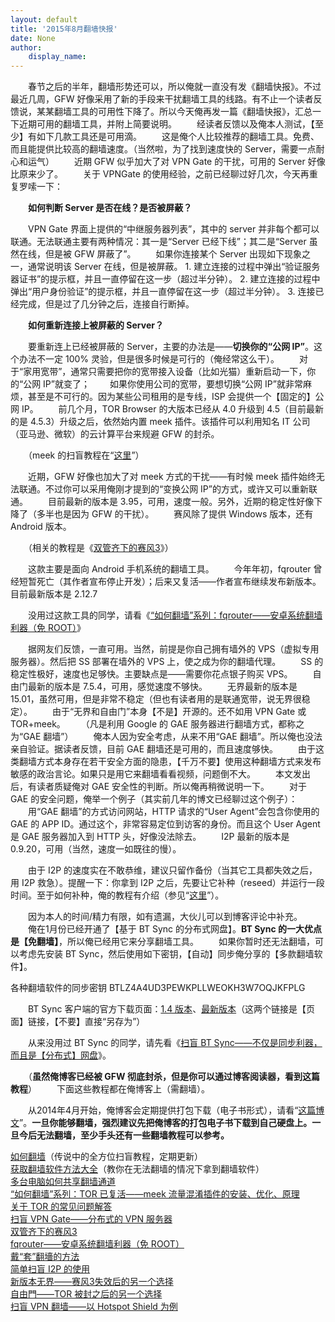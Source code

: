 ```yaml
---
layout: default
title: '2015年8月翻墙快报'
date: None
author:
    display_name: 
---
```


  
　　春节之后的半年，翻墙形势还可以，所以俺就一直没有发《翻墙快报》。不过最近几周，GFW 好像采用了新的手段来干扰翻墙工具的线路。有不止一个读者反馈说，某某翻墙工具的可用性下降了。所以今天俺再发一篇《翻墙快报》，汇总一下近期可用的翻墙工具，并附上简要说明。 　　经读者反馈以及俺本人测试，【至少】有如下几款工具还是可用滴。 　　这是俺个人比较推荐的翻墙工具。免费、而且能提供比较高的翻墙速度。（当然啦，为了找到速度快的 Server，需要一点耐心和运气） 　　近期 GFW 似乎加大了对 VPN Gate 的干扰，可用的 Server 好像比原来少了。 　　关于 VPNGate 的使用经验，之前已经聊过好几次，今天再重复罗嗦一下：

　　**如何判断 Server 是否在线？是否被屏蔽？**

　　VPN Gate 界面上提供的“中继服务器列表”，其中的 server 并非每个都可以联通。无法联通主要有两种情况：其一是“Server 已经下线”；其二是“Server 虽然在线，但是被 GFW 屏蔽了”。 　　如果你连接某个 Server 出现如下现象之一，通常说明该 Server 在线，但是被屏蔽。 1. 建立连接的过程中弹出“验证服务器证书”的提示框，并且一直停留在这一步（超过半分钟）。 2. 建立连接的过程中弹出“用户身份验证”的提示框，并且一直停留在这一步（超过半分钟）。 3. 连接已经完成，但是过了几分钟之后，连接自行断掉。

　　**如何重新连接上被屏蔽的 Server？**

  
　　要重新连上已经被屏蔽的 Server，主要的办法是——**切换你的“公网 IP”**。这个办法不一定 100% 灵验，但是很多时候是可行的（俺经常这么干）。 　　对于“家用宽带”，通常只需要把你的宽带接入设备（比如光猫）重新启动一下，你的“公网 IP”就变了； 　　如果你使用公司的宽带，要想切换“公网 IP”就非常麻烦，甚至是不可行的。因为某些公司租用的是专线，ISP 会提供一个【固定的】公网 IP。 　　前几个月，TOR Browser 的大版本已经从 4.0 升级到 4.5（目前最新的是 4.5.3）升级之后，依然始内置 meek 插件。该插件可以利用知名 IT 公司（亚马逊、微软）的云计算平台来规避 GFW 的封杀。

　　（meek 的扫盲教程在“[这里](https://program-think.blogspot.com/2014/10/gfw-tor-meek.html)”）

　　近期，GFW 好像也加大了对 meek 方式的干扰——有时候 meek 插件始终无法联通。不过你可以采用俺刚才提到的“变换公网 IP”的方式，或许又可以重新联通。 　　目前最新的版本是 3.95，可用，速度一般。另外，近期的稳定性好像下降了（多半也是因为 GFW 的干扰）。 　　赛风除了提供 Windows 版本，还有 Android 版本。

　　（相关的教程是《[双管齐下的赛风3](https://program-think.blogspot.com/2011/10/gfw-psiphon.html)》）

　　这款主要是面向 Android 手机系统的翻墙工具。 　　今年年初，fqrouter 曾经短暂死亡（其作者宣布停止开发）；后来又复活——作者宣布继续发布新版本。目前最新版本是 2.12.7

　　没用过这款工具的同学，请看《[“如何翻墙”系列：fqrouter——安卓系统翻墙利器（免 ROOT）](https://program-think.blogspot.com/2014/07/gfw-fqrouter.html)》

　　据网友们反馈，一直可用。当然，前提是你自己拥有墙外的 VPS（虚拟专用服务器）。然后把 SS 部署在墙外的 VPS 上，使之成为你的翻墙代理。 　　SS 的稳定性极好，速度也足够快。主要缺点是——需要你花点银子购买 VPS。 　　自由门最新的版本是 7.5.4，可用，感觉速度不够快。 　　无界最新的版本是 15.01，虽然可用，但是非常不稳定（但也有读者用的是联通宽带，说无界很稳定）。 　　由于“无界和自由门”本身【不是】开源的。还不如用 VPN Gate 或 TOR+meek。 　　（凡是利用 Google 的 GAE 服务器进行翻墙方式，都称之为“GAE 翻墙”） 　　俺本人因为安全考虑，从来不用“GAE 翻墙”。所以俺也没法亲自验证。据读者反馈，目前 GAE 翻墙还是可用的，而且速度够快。 　　由于这类翻墙方式本身存在若干安全方面的隐患，【千万不要】使用这种翻墙方式来发布敏感的政治言论。如果只是用它来翻墙看看视频，问题倒不大。 　　本文发出后，有读者质疑俺对 GAE 安全性的判断。所以俺再稍微说明一下。 　　对于 GAE 的安全问题，俺举一个例子（其实前几年的博文已经聊过这个例子）： 　　用“GAE 翻墙”的方式访问网站，HTTP 请求的“User Agent”会包含你使用的 GAE 的 APP ID。通过这个，非常容易定位到访客的身份。而且这个 User Agent 是 GAE 服务器加入到 HTTP 头，好像没法除去。 　　I2P 最新的版本是 0.9.20，可用（当然，速度一如既往的慢）。

　　由于 I2P 的速度实在不敢恭维，建议只留作备份（当其它工具都失效之后，用 I2P 救急）。提醒一下：你拿到 I2P 之后，先要让它补种（reseed）并运行一段时间。至于如何补种，俺的教程有介绍（参见“[这里](https://program-think.blogspot.com/2012/06/gfw-i2p.html)”）。

　　因为本人的时间/精力有限，如有遗漏，大伙儿可以到博客评论中补充。  
　　俺在1月份已经开通了【基于 BT Sync 的分布式网盘】。**BT Sync 的一大优点是【免翻墙】**，所以俺已经用它来分享翻墙工具。 　　如果你暂时还无法翻墙，可以考虑先安装 BT Sync，然后使用如下密钥，【自动】同步俺分享的【多款翻墙软件】。

各种翻墙软件的同步密钥 BTLZ4A4UD3PEWKPLLWEOKH3W7OQJKFPLG

  
　　BT Sync 客户端的官方下载页面：[1.4 版本](http://syncapp.bittorrent.com/1.4.111/)、[最新版本](https://getsync.com/)（这两个链接是【页面】链接，【不要】直接“另存为”）

　　从来没用过 BT Sync 的同学，请先看《[扫盲 BT Sync——不仅是同步利器，而且是【分布式】网盘](https://program-think.blogspot.com/2015/01/BitTorrent-Sync.html)》。

  
　　（**虽然俺博客已经被 GFW 彻底封杀，但是你可以通过博客阅读器，看到这篇教程**） 　　下面这些教程都在俺博客上（需翻墙）。

　　从2014年4月开始，俺博客会定期提供打包下载（电子书形式），请看“[这篇博文](https://program-think.blogspot.com/2014/04/blog-ebook.html)”。**一旦你能够翻墙，强烈建议先把俺博客的打包电子书下载到自己硬盘上。一旦今后无法翻墙，至少手头还有一些翻墙教程可以参考。**

  
[如何翻墙](https://program-think.blogspot.com/2009/05/how-to-break-through-gfw.html)（传说中的全方位扫盲教程，定期更新）  
[获取翻墙软件方法大全](https://program-think.blogspot.com/2011/03/how-to-get-gfw-tools.html)（教你在无法翻墙的情况下拿到翻墙软件）  
[多台电脑如何共享翻墙通道](https://program-think.blogspot.com/2013/01/cross-host-use-gfw-tool.html)  
[“如何翻墙”系列：TOR 已复活——meek 流量混淆插件的安装、优化、原理](https://program-think.blogspot.com/2014/10/gfw-tor-meek.html)  
[关于 TOR 的常见问题解答](https://program-think.blogspot.com/2013/11/tor-faq.html)  
[扫盲 VPN Gate——分布式的 VPN 服务器](https://program-think.blogspot.com/2013/04/gfw-vpngate.html)  
[双管齐下的赛风3](https://program-think.blogspot.com/2011/10/gfw-psiphon.html)  
[fqrouter——安卓系统翻墙利器（免 ROOT）](https://program-think.blogspot.com/2014/07/gfw-fqrouter.html)  
[戴“套”翻墻的方法](https://program-think.blogspot.com/2009/09/break-through-gfw-with-tor.html)  
[简单扫盲 I2P 的使用](https://program-think.blogspot.com/2012/06/gfw-i2p.html)  
[新版本无界——赛风3失效后的另一个选择](https://program-think.blogspot.com/2011/12/gfw-wujie.html)  
[自由門——TOR 被封之后的另一个选择](https://program-think.blogspot.com/2010/03/choose-free-gate.html)  
[扫盲 VPN 翻墙——以 Hotspot Shield 为例](https://program-think.blogspot.com/2011/09/gfw-vpn-hotspot-shield.html)

